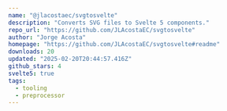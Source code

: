 ```yaml
---
name: "@jlacostaec/svgtosvelte"
description: "Converts SVG files to Svelte 5 components."
repo_url: "https://github.com/JLAcostaEC/svgtosvelte"
author: "Jorge Acosta"
homepage: "https://github.com/JLAcostaEC/svgtosvelte#readme"
downloads: 20
updated: "2025-02-20T20:44:57.416Z"
github_stars: 4
svelte5: true
tags: 
  - tooling
  - preprocessor
---
```

